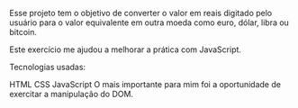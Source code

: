  Esse projeto tem o objetivo de converter o valor em reais digitado pelo usuário para o valor equivalente em outra moeda como euro, dólar, libra ou bitcoin.

Este exercício me ajudou a melhorar a prática com JavaScript.

Tecnologias usadas:

HTML
CSS
JavaScript
O mais importante para mim foi a oportunidade de exercitar a manipulação do DOM.
